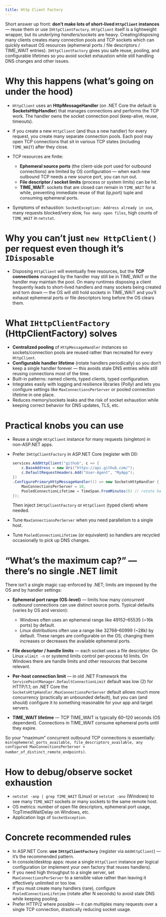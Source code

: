 ```yaml
---
title: Http Client Factory
---
```


Short answer up front: **don’t make lots of short-lived `HttpClient` instances**
— reuse them or use `IHttpClientFactory`. `HttpClient` itself is a lightweight
wrapper, but its _underlying handlers/sockets_ are heavy. Creating/disposing
many clients creates many connection pools and TCP sockets which can quickly
exhaust OS resources (ephemeral ports / file descriptors / TIME_WAIT entries).
`IHttpClientFactory` gives you safe reuse, pooling, and configurable lifetimes
so you avoid socket exhaustion while still handling DNS changes and other
issues.

# Why this happens (what’s going on under the hood)

- `HttpClient` uses an **HttpMessageHandler** (on .NET Core the default is
  **SocketsHttpHandler**) that manages connections and performs the TCP work.
  The handler owns the socket connection pool (keep-alive, reuse, timeouts).
- If you create a new `HttpClient` (and thus a new handler) for every request,
  you create many separate connection pools. Each pool may open TCP connections
  that sit in various TCP states (including `TIME_WAIT`) after they close.
- TCP resources are finite:

  - **Ephemeral source ports** (the client-side port used for outbound
    connections) are limited by OS configuration — when each new outbound TCP
    needs a new source port, you can run out.
  - **File descriptor / socket limits** (process or system limits) can be hit.
  - **TIME_WAIT**: sockets that are closed can remain in `TIME_WAIT` for a
    while, preventing immediate reuse of that (ip,port) tuple and consuming
    ephemeral ports.

- Symptoms of exhaustion: `SocketException: Address already in use`, many
  requests blocked/very slow, `Too many open files`, high counts of `TIME_WAIT`
  in `netstat`.

# Why you can’t just `new HttpClient()` per request even though it’s `IDisposable`

- Disposing `HttpClient` will eventually free resources, but the **TCP
  connections** managed by the handler may still be in TIME_WAIT or the handler
  may maintain the pool. On many runtimes disposing a client frequently leads to
  short-lived handlers and many sockets being created and torn down — the OS
  will still hold sockets in TIME_WAIT and you’ll exhaust ephemeral ports or
  file descriptors long before the OS clears them.

# What `IHttpClientFactory` (HttpClientFactory) solves

- **Centralized pooling** of `HttpMessageHandler` instances so
  sockets/connection pools are reused rather than recreated for every
  `HttpClient`.
- **Configurable handler lifetime** (rotate handlers periodically) so you don’t
  keep a single handler forever — this avoids stale DNS entries while still
  reusing connections most of the time.
- Built-in patterns: named clients, typed clients, typed configuration.
- Integrates easily with logging and resilience libraries (Polly) and lets you
  configure settings like `MaxConnectionsPerServer` or pooled connection
  lifetime in one place.
- Reduces memory/sockets leaks and the risk of socket exhaustion while keeping
  correct behavior for DNS updates, TLS, etc.

# Practical knobs you can use

- Reuse a single `HttpClient` instance for many requests (singleton) in
  non-ASP.NET apps.
- Prefer `IHttpClientFactory` in ASP.NET Core (register with DI):

  ```csharp
  services.AddHttpClient("github", c => {
      c.BaseAddress = new Uri("https://api.github.com/");
      c.DefaultRequestHeaders.Add("User-Agent", "MyApp");
  })
  .ConfigurePrimaryHttpMessageHandler(() => new SocketsHttpHandler {
      MaxConnectionsPerServer = 10,
      PooledConnectionLifetime = TimeSpan.FromMinutes(5) // rotate handler periodically
  });
  ```

  Then inject `IHttpClientFactory` or `HttpClient` (typed client) where needed.

- Tune `MaxConnectionsPerServer` when you need parallelism to a single host.
- Tune `PooledConnectionLifetime` (or equivalent) so handlers are recycled
  occasionally to pick up DNS changes.

# “What’s the maximum cap?” — there’s no single .NET limit

There isn’t a single magic cap enforced by .NET; limits are imposed by the OS
and by handler settings:

- **Ephemeral port range (OS-level)** — limits how many _concurrent outbound_
  connections can use distinct source ports. Typical defaults (varies by OS and
  version):

  - Windows often uses an ephemeral range like 49152–65535 (~16k ports) by
    default.
  - Linux distributions often use a range like 32768–60999 (~28k) by default.
    These ranges are configurable on the OS; changing them increases or
    decreases the available ephemeral ports.

- **File descriptor / handle limits** — each socket uses a file descriptor. On
  Linux `ulimit -n` or systemd limits control per-process fd limits. On Windows
  there are handle limits and other resources that become relevant.
- **Per-host connection limit** — in old .NET Framework the
  `ServicePointManager.DefaultConnectionLimit` default was low (2) for HTTP/1.1;
  on .NET Core the `SocketsHttpHandler.MaxConnectionsPerServer` default allows
  much more concurrency (practically an unbounded default), but you can (and
  should) configure it to something reasonable for your app and target servers.
- **TIME_WAIT lifetime** — TCP TIME_WAIT is typically 60–120 seconds (OS
  dependent). Connections in TIME_WAIT consume ephemeral ports until they
  expire.

So your “maximum” concurrent outbound TCP connections is essentially:
`min(ephemeral_ports_available, file_descriptors_available, any configured
MaxConnectionsPerServer × number_of_distinct_remote_endpoints)`.

# How to debug/observe socket exhaustion

- `netstat -anp | grep TIME_WAIT` (Linux) or `netstat -ano` (Windows) to see
  many `TIME_WAIT` sockets or many sockets to the same remote host.
- OS metrics: number of open file descriptors, ephemeral port usage,
  TcpTimedWaitDelay on Windows, etc.
- Application logs of `SocketException`.

# Concrete recommended rules

- In ASP.NET Core: **use `IHttpClientFactory`** (register via `AddHttpClient`) —
  it’s the recommended pattern.
- In console/desktop apps: reuse a single `HttpClient` instance per logical
  configuration (or implement your own factory that reuses handlers).
- If you need high throughput to a single server, set `MaxConnectionsPerServer`
  to a sensible value rather than leaving it effectively unlimited or too low.
- If you must create many handlers (rare), configure `PooledConnectionLifetime`
  (rotate after N seconds) to avoid stale DNS while keeping pooling.
- Prefer HTTP/2 where possible — it can multiplex many requests over a single
  TCP connection, drastically reducing socket usage.
